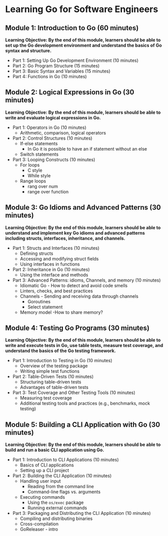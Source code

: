 # Learning Go for Software Engineers

## Module 1: Introduction to Go (60 minutes)
**Learning Objective: By the end of this module, learners should be able to set up the Go development environment and understand the basics of Go syntax and structure.**
- Part 1: Setting Up Go Development Environment (10 minutes)
- Part 2: Go Program Structure (15 minutes)
- Part 3: Basic Syntax and Variables (15 minutes)
- Part 4: Functions in Go (10 minutes)

## Module 2: Logical Expressions in Go (30 minutes)
**Learning Objective: By the end of this module, learners should be able to write and evaluate logical expressions in Go.**
- Part 1: Operators in Go (10 minutes)
    - Arithmetic, comparison, logical operators
- Part 2: Control Structures (10 minutes)
    - If-else statements
        - In Go it is possible to have an if statement without an else
    - Switch statements
- Part 3: Looping Constructs (10 minutes)
    - For loops
        - C style
        - While style
    - Range loops
        - rang over num
        - range over function
    
## Module 3: Go Idioms and Advanced Patterns (30 minutes) 
**Learning Objective: By the end of this module, learners should be able to understand and implement key Go idioms and advanced patterns including structs, interfaces, inheritance, and channels.**
- Part 1: Structs and Interfaces (10 minutes)
    - Defining structs
    - Accessing and modifying struct fields
    - Using interfaces in functions
- Part 2: Inheritance in Go (10 minutes)
    - Using the interface and methods
- Part 3: Advanced Patterns: idioms, Channels, and memory (10 minutes)
    - Idiomatic Go - How to detect and avoid code smells
    - Linters, checks, and best practices
    - Channels - Sending and receiving data through channels
        - Goroutines
        - Select statement
    - Memory model -How to share memory?

## Module 4: Testing Go Programs (30 minutes)
**Learning Objective: By the end of this module, learners should be able to write and execute tests in Go, use table tests, measure test coverage, and understand the basics of the Go testing framework.**
- Part 1: Introduction to Testing in Go (10 minutes)
    - Overview of the testing package
    - Writing simple test functions
- Part 2: Table-Driven Tests (10 minutes)
    - Structuring table-driven tests
    - Advantages of table-driven tests
- Part 3: Test Coverage and Other Testing Tools (10 minutes)
    - Measuring test coverage
    - Additional testing tools and practices (e.g., benchmarks, mock testing)

## Module 5: Building a CLI Application with Go (30 minutes)
**Learning Objective: By the end of this module, learners should be able to build and run a basic CLI application using Go.**
- Part 1: Introduction to CLI Applications (10 minutes)
    - Basics of CLI applications
    - Setting up a CLI project
- Part 2: Building the CLI Application (10 minutes)
    - Handling user input
        - Reading from the command line
        - Command-line flags vs. arguments
    - Executing commands
        - Using the `os/exec` package
        - Running external commands
- Part 3: Packaging and Distributing the CLI Application (10 minutes)
    - Compiling and distributing binaries
    - Cross-compilation
    - GoReleaser - intro
